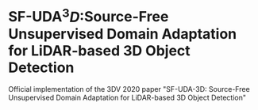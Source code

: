 # SF-UDA${^3D}$:Source-Free Unsupervised Domain Adaptation for LiDAR-based 3D Object Detection

Official implementation of the 3DV 2020 paper "SF-UDA-3D: Source-Free Unsupervised Domain Adaptation for LiDAR-based 3D Object Detection"


